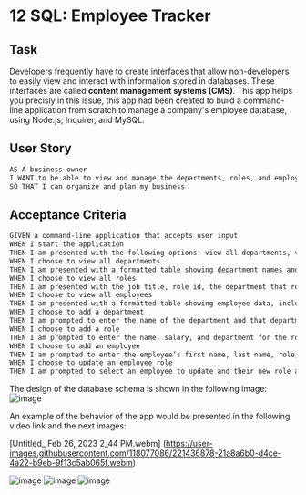 # 12 SQL: Employee Tracker

## Task

Developers frequently have to create interfaces that allow non-developers to easily view and interact with information stored in databases. These interfaces are called **content management systems (CMS)**. This app helps you precisly in this issue, this app had been created to build a command-line application from scratch to manage a company's employee database, using Node.js, Inquirer, and MySQL.

## User Story

```md
AS A business owner
I WANT to be able to view and manage the departments, roles, and employees in my company
SO THAT I can organize and plan my business
```

## Acceptance Criteria

```md
GIVEN a command-line application that accepts user input
WHEN I start the application
THEN I am presented with the following options: view all departments, view all roles, view all employees, add a department, add a role, add an employee, and update an employee role
WHEN I choose to view all departments
THEN I am presented with a formatted table showing department names and department ids
WHEN I choose to view all roles
THEN I am presented with the job title, role id, the department that role belongs to, and the salary for that role
WHEN I choose to view all employees
THEN I am presented with a formatted table showing employee data, including employee ids, first names, last names, job titles, departments, salaries, and managers that the employees report to
WHEN I choose to add a department
THEN I am prompted to enter the name of the department and that department is added to the database
WHEN I choose to add a role
THEN I am prompted to enter the name, salary, and department for the role and that role is added to the database
WHEN I choose to add an employee
THEN I am prompted to enter the employee’s first name, last name, role, and manager, and that employee is added to the database
WHEN I choose to update an employee role
THEN I am prompted to select an employee to update and their new role and this information is updated in the database 
```

The design of the database schema is shown in the following image:
![image](https://user-images.githubusercontent.com/118077086/221436506-26ef765d-c880-40b5-b7c4-3f7f14e4e51e.png)

An example of the behavior of the app would be presented in the following video link and the next images:

[Untitled_ Feb 26, 2023 2_44 PM.webm]
(https://user-images.githubusercontent.com/118077086/221436878-21a8a6b0-d4ce-4a22-b9eb-9f13c5ab065f.webm)


![image](https://user-images.githubusercontent.com/118077086/221436605-217ee08c-256e-4dee-987c-a27ee0726f85.png)
![image](https://user-images.githubusercontent.com/118077086/221436620-018528c2-8f00-43c7-889a-b1beedbafb86.png)
![image](https://user-images.githubusercontent.com/118077086/221436630-cd78bbf8-19f2-46dd-bb2b-0ad21d81128f.png)





